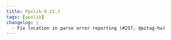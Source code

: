 ```yaml
---
title: Ppxlib 0.22.1
tags: [ppxlib]
changelog: |
  - Fix location in parse error reporting (#257, @pitag-ha)
---
```


